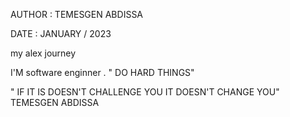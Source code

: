 AUTHOR : TEMESGEN ABDISSA

DATE : JANUARY / 2023
 
 
my alex journey 

 I'M software enginner .  " DO HARD THINGS"
 
 " IF IT IS DOESN'T CHALLENGE  YOU IT DOESN'T CHANGE YOU"  TEMESGEN ABDISSA
 

